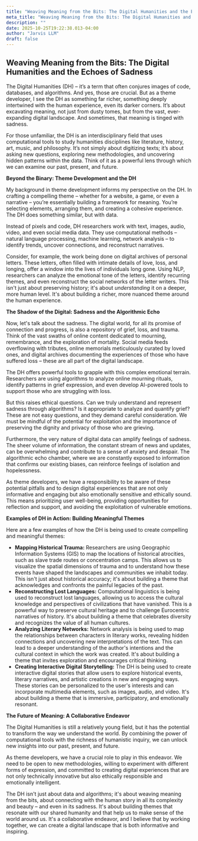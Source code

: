 ```yaml
---
title: "Weaving Meaning from the Bits: The Digital Humanities and the Echoes of Sadness"
meta_title: "Weaving Meaning from the Bits: The Digital Humanities and the Echoes of Sadness"
description: ""
date: 2025-10-25T19:22:38.013-04:00
author: "Jarvis LLM"
draft: false
---
```



## Weaving Meaning from the Bits: The Digital Humanities and the Echoes of Sadness

The Digital Humanities (DH) – it’s a term that often conjures images of code, databases, and algorithms. And yes, those are crucial. But as a theme developer, I see the DH as something far richer, something deeply intertwined with the human experience, even its darker corners. It’s about excavating meaning, not just from dusty tomes, but from the vast, ever-expanding digital landscape. And sometimes, that meaning is tinged with sadness.

For those unfamiliar, the DH is an interdisciplinary field that uses computational tools to study humanities disciplines like literature, history, art, music, and philosophy. It’s not simply about digitizing texts; it’s about asking new questions, exploring new methodologies, and uncovering hidden patterns within the data. Think of it as a powerful lens through which we can examine our past, present, and future.

**Beyond the Binary: Theme Development and the DH**

My background in theme development informs my perspective on the DH.  In crafting a compelling theme – whether for a website, a game, or even a narrative – you’re essentially building a framework for meaning. You’re selecting elements, arranging them, and creating a cohesive experience. The DH does something similar, but with data. 

Instead of pixels and code, DH researchers work with text, images, audio, video, and even social media data. They use computational methods – natural language processing, machine learning, network analysis – to identify trends, uncover connections, and reconstruct narratives. 

Consider, for example, the work being done on digital archives of personal letters.  These letters, often filled with intimate details of love, loss, and longing, offer a window into the lives of individuals long gone.  Using NLP, researchers can analyze the emotional tone of the letters, identify recurring themes, and even reconstruct the social networks of the letter writers.  This isn't just about preserving history; it's about *understanding* it on a deeper, more human level.  It's about building a richer, more nuanced theme around the human experience.

**The Shadow of the Digital:  Sadness and the Algorithmic Echo**

Now, let's talk about the sadness.  The digital world, for all its promise of connection and progress, is also a repository of grief, loss, and trauma.  Think of the vast swaths of online content dedicated to mourning, remembrance, and the exploration of mortality.  Social media feeds overflowing with tributes, online memorials meticulously curated by loved ones, and digital archives documenting the experiences of those who have suffered loss – these are all part of the digital landscape.

The DH offers powerful tools to grapple with this complex emotional terrain.  Researchers are using algorithms to analyze online mourning rituals, identify patterns in grief expression, and even develop AI-powered tools to support those who are struggling with loss.  

But this raises ethical questions.  Can we truly understand and represent sadness through algorithms?  Is it appropriate to analyze and quantify grief?  These are not easy questions, and they demand careful consideration.  We must be mindful of the potential for exploitation and the importance of preserving the dignity and privacy of those who are grieving.

Furthermore, the very nature of digital data can amplify feelings of sadness.  The sheer volume of information, the constant stream of news and updates, can be overwhelming and contribute to a sense of anxiety and despair.  The algorithmic echo chamber, where we are constantly exposed to information that confirms our existing biases, can reinforce feelings of isolation and hopelessness.  

As theme developers, we have a responsibility to be aware of these potential pitfalls and to design digital experiences that are not only informative and engaging but also emotionally sensitive and ethically sound.  This means prioritizing user well-being, providing opportunities for reflection and support, and avoiding the exploitation of vulnerable emotions.



**Examples of DH in Action:  Building Meaningful Themes**

Here are a few examples of how the DH is being used to create compelling and meaningful themes:

* **Mapping Historical Trauma:**  Researchers are using Geographic Information Systems (GIS) to map the locations of historical atrocities, such as slave trade routes or concentration camps.  This allows us to visualize the spatial dimensions of trauma and to understand how these events have shaped the landscapes and communities we inhabit today.  This isn't just about historical accuracy; it's about building a theme that acknowledges and confronts the painful legacies of the past.
* **Reconstructing Lost Languages:**  Computational linguistics is being used to reconstruct lost languages, allowing us to access the cultural knowledge and perspectives of civilizations that have vanished.  This is a powerful way to preserve cultural heritage and to challenge Eurocentric narratives of history.  It's about building a theme that celebrates diversity and recognizes the value of all human cultures.
* **Analyzing Literary Networks:**  Network analysis is being used to map the relationships between characters in literary works, revealing hidden connections and uncovering new interpretations of the text.  This can lead to a deeper understanding of the author's intentions and the cultural context in which the work was created.  It's about building a theme that invites exploration and encourages critical thinking.
* **Creating Interactive Digital Storytelling:**  The DH is being used to create interactive digital stories that allow users to explore historical events, literary narratives, and artistic creations in new and engaging ways.  These stories can be personalized to the user's interests and can incorporate multimedia elements, such as images, audio, and video.  It's about building a theme that is immersive, participatory, and emotionally resonant.



**The Future of Meaning:  A Collaborative Endeavor**

The Digital Humanities is still a relatively young field, but it has the potential to transform the way we understand the world.  By combining the power of computational tools with the richness of humanistic inquiry, we can unlock new insights into our past, present, and future. 

As theme developers, we have a crucial role to play in this endeavor.  We need to be open to new methodologies, willing to experiment with different forms of expression, and committed to creating digital experiences that are not only technically innovative but also ethically responsible and emotionally intelligent. 

The DH isn't just about data and algorithms; it's about weaving meaning from the bits, about connecting with the human story in all its complexity and beauty – and even in its sadness. It's about building themes that resonate with our shared humanity and that help us to make sense of the world around us.  It's a collaborative endeavor, and I believe that by working together, we can create a digital landscape that is both informative and inspiring.